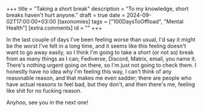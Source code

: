 +++
title = "Taking a short break"
description = "To my knowledge, short breaks haven't hurt anyone."
draft = true
date = 2024-09-02T17:00:00+03:00
[taxonomies]
tags = ["100DaysToOffload", "Mental Health"]
[extra.comments]
id = ""
+++

In the last couple of days I've been feeling worse than usual, I'd say it might be the worst I've felt in a long time, and it seems like this feeling doesn't want to go away easily, so I think I'm going to take a short (or not so) break from as many things as I can; Fediverse, Discord, Matrix, email, you name it. There's nothing urgent going on there, so I'm just not going to check them. I honestly have no idea why I'm feeling this way, I can't think of any reasonable reason, and that makes me even sadder; there are people who have actual reasons to feel bad, but they don't, and then there's me, feeling like shit for no fucking reason.

Anyhoo, see you in the next one!
